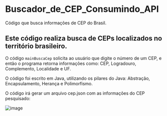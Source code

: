 # Buscador_de_CEP_Consumindo_API

Código que busca informações de CEP do Brasil.

## Este código realiza busca de CEPs localizados no território brasileiro.

O código `mainBuscaCep` solicita ao usuário que digite o número de um CEP, e então o programa retorna informações como: CEP, Logradouro, Complemento, Localidade e UF.

O código foi escrito em Java, utilizando os pilares do Java: Abstração, Encapsulamento, Herança e Polimorfismo.

O código irá gerar um arquivo cep.json com as informações do CEP pesquisado:

![image](https://github.com/GilsonSouza20/Buscador_de_CEP_Consumindo_API/assets/92822597/074e932a-41c2-4f06-9f50-049f6f47f2c5)


